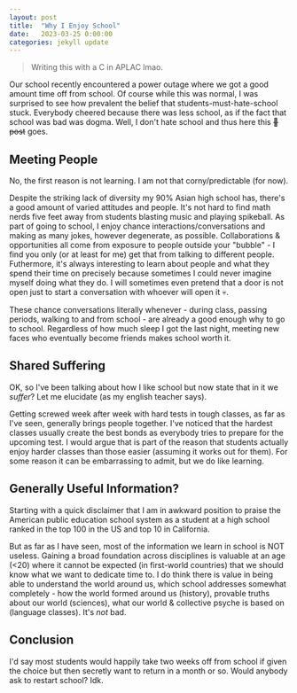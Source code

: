 ```yaml
---
layout: post
title:  "Why I Enjoy School" 
date:   2023-03-25 0:00:00
categories: jekyll update
---
```

<script src="https://cdn.mathjax.org/mathjax/latest/MathJax.js?config=TeX-AMS-MML_HTMLorMML" type="text/javascript"></script>

> Writing this with a C in APLAC lmao.

Our school recently encountered a power outage where we got a good amount time off from school. Of course while this was normal, I was surprised to see how prevalent the belief that students-must-hate-school stuck. Everybody cheered because there was less school, as if the fact that school was bad was dogma. Well, I don't hate school and thus here this ~~💩post~~ goes. 

## Meeting People

No, the first reason is not learning. I am not that corny/predictable (for now).

Despite the striking lack of diversity my 90% Asian high school has, there's a good amount of varied attitudes and people. It's not hard to find math nerds five feet away from students blasting music and playing spikeball. As part of going to school, I enjoy chance interactions/conversations and making as many jokes, however degenerate, as possible. Collaborations & opportunities all come from exposure to people outside your "bubble" - I find you only (or at least for me) get that from talking to different people. Futhermore, it's always interesting to learn about people and what they spend their time on precisely because sometimes I could never imagine myself doing what they do. I will sometimes even pretend that a door is not open just to start a conversation with whoever will open it 💀. 

These chance conversations literally whenever - during class, passing periods, walking to and from school - are already a good enough why to go to school. Regardless of how much sleep I got the last night, meeting new faces who eventually become friends makes school worth it. 

## Shared Suffering 

OK, so I've been talking about how I like school but now state that in it we *suffer*? Let me elucidate (as my english teacher says). 

Getting screwed week after week with hard tests in tough classes, as far as I've seen, generally brings people together. I've noticed that the hardest classes usually create the best bonds as everybody tries to prepare for the upcoming test. I would argue that is part of the reason that students actually enjoy harder classes than those easier (assuming it works out for them). For some reason it can be embarrassing to admit, but we do like learning.

## Generally Useful Information? 

Starting with a quick disclaimer that I am in awkward position to praise the American public education school system as a student at a high school ranked in the top 100 in the US and top 10 in California. 

But as far as I have seen, most of the information we learn in school is NOT useless. Gaining a broad foundation across disciplines is valuable at an age (<20) where it cannot be expected (in first-world countries) that we should know what we want to dedicate time to. I do think there is value in being able to understand the world around us, which school addresses somewhat completely - how the world formed around us (history), provable truths about our world (sciences), what our world & collective psyche is based on (language classes). It's *not* bad. 

## Conclusion

I'd say most students would happily take two weeks off from school if given the choice but then secretly want to return in a month or so. Would anybody ask to restart school? Idk.